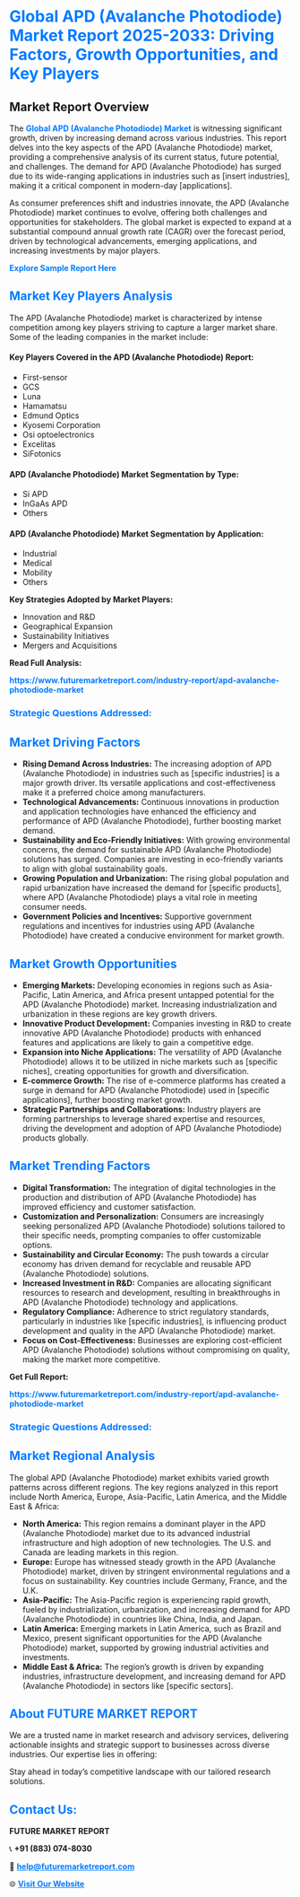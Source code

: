 <h1 style="color: #007BFF;">Global APD (Avalanche Photodiode) Market Report 2025-2033: Driving Factors, Growth Opportunities, and Key Players</h1>

<section id="overview">
<h2>Market Report Overview</h2>
<p>The <a href="https://www.futuremarketreport.com/industry-report/apd-avalanche-photodiode-market" style="color: #007BFF; text-decoration: none;"><strong>Global APD (Avalanche Photodiode) Market</strong></a> is witnessing significant growth, driven by increasing demand across various industries. This report delves into the key aspects of the APD (Avalanche Photodiode) market, providing a comprehensive analysis of its current status, future potential, and challenges. The demand for APD (Avalanche Photodiode) has surged due to its wide-ranging applications in industries such as [insert industries], making it a critical component in modern-day [applications].</p>
<p>As consumer preferences shift and industries innovate, the APD (Avalanche Photodiode) market continues to evolve, offering both challenges and opportunities for stakeholders. The global market is expected to expand at a substantial compound annual growth rate (CAGR) over the forecast period, driven by technological advancements, emerging applications, and increasing investments by major players.</p>
</section>

<section id="overview">
<p><a href="https://www.futuremarketreport.com/request-sample/reportId=76835" style="color: #007BFF; text-decoration: none;"><strong>Explore Sample Report Here</strong></a></p>
</section>

<section id="key-players">
<h2 style="color: #007BFF;">Market Key Players Analysis</h2>
<p>The APD (Avalanche Photodiode) market is characterized by intense competition among key players striving to capture a larger market share. Some of the leading companies in the market include:</p>
<h4>Key Players Covered in the APD (Avalanche Photodiode) Report:</h4>
<ul><li>First-sensor</li><li>GCS</li><li>Luna</li><li>Hamamatsu</li><li>Edmund Optics</li><li>Kyosemi Corporation</li><li>Osi optoelectronics</li><li>Excelitas</li><li>SiFotonics</li></ul>
<h4>APD (Avalanche Photodiode) Market Segmentation by Type:</h4>
<ul><li>Si APD</li><li>InGaAs APD</li><li>Others</li></ul>

<h4>APD (Avalanche Photodiode) Market Segmentation by Application:</h4>
<ul><li>Industrial</li><li>Medical</li><li>Mobility</li><li>Others</li></ul>
<p><strong>Key Strategies Adopted by Market Players:</strong></p>
<ul>
<li>Innovation and R&D</li>
<li>Geographical Expansion</li>
<li>Sustainability Initiatives</li>
<li>Mergers and Acquisitions</li>
</ul>
</section>

<section>
<p><strong>Read Full Analysis: </strong></p><a href="https://www.futuremarketreport.com/industry-report/apd-avalanche-photodiode-market" style="color: #007BFF; text-decoration: none;"><strong>https://www.futuremarketreport.com/industry-report/apd-avalanche-photodiode-market</strong></a>
<h3 style="color: #007BFF;">Strategic Questions Addressed:</h3>
</section>

<section id="driving-factors">
<h2 style="color: #007BFF;">Market Driving Factors</h2>
<ul>
<li><strong>Rising Demand Across Industries:</strong> The increasing adoption of APD (Avalanche Photodiode) in industries such as [specific industries] is a major growth driver. Its versatile applications and cost-effectiveness make it a preferred choice among manufacturers.</li>
<li><strong>Technological Advancements:</strong> Continuous innovations in production and application technologies have enhanced the efficiency and performance of APD (Avalanche Photodiode), further boosting market demand.</li>
<li><strong>Sustainability and Eco-Friendly Initiatives:</strong> With growing environmental concerns, the demand for sustainable APD (Avalanche Photodiode) solutions has surged. Companies are investing in eco-friendly variants to align with global sustainability goals.</li>
<li><strong>Growing Population and Urbanization:</strong> The rising global population and rapid urbanization have increased the demand for [specific products], where APD (Avalanche Photodiode) plays a vital role in meeting consumer needs.</li>
<li><strong>Government Policies and Incentives:</strong> Supportive government regulations and incentives for industries using APD (Avalanche Photodiode) have created a conducive environment for market growth.</li>
</ul>
</section>

<section id="growth-opportunities">
<h2 style="color: #007BFF;">Market Growth Opportunities</h2>
<ul>
<li><strong>Emerging Markets:</strong> Developing economies in regions such as Asia-Pacific, Latin America, and Africa present untapped potential for the APD (Avalanche Photodiode) market. Increasing industrialization and urbanization in these regions are key growth drivers.</li>
<li><strong>Innovative Product Development:</strong> Companies investing in R&D to create innovative APD (Avalanche Photodiode) products with enhanced features and applications are likely to gain a competitive edge.</li>
<li><strong>Expansion into Niche Applications:</strong> The versatility of APD (Avalanche Photodiode) allows it to be utilized in niche markets such as [specific niches], creating opportunities for growth and diversification.</li>
<li><strong>E-commerce Growth:</strong> The rise of e-commerce platforms has created a surge in demand for APD (Avalanche Photodiode) used in [specific applications], further boosting market growth.</li>
<li><strong>Strategic Partnerships and Collaborations:</strong> Industry players are forming partnerships to leverage shared expertise and resources, driving the development and adoption of APD (Avalanche Photodiode) products globally.</li>
</ul>
</section>

<section id="trending-factors">
<h2 style="color: #007BFF;">Market Trending Factors</h2>
<ul>
<li><strong>Digital Transformation:</strong> The integration of digital technologies in the production and distribution of APD (Avalanche Photodiode) has improved efficiency and customer satisfaction.</li>
<li><strong>Customization and Personalization:</strong> Consumers are increasingly seeking personalized APD (Avalanche Photodiode) solutions tailored to their specific needs, prompting companies to offer customizable options.</li>
<li><strong>Sustainability and Circular Economy:</strong> The push towards a circular economy has driven demand for recyclable and reusable APD (Avalanche Photodiode) solutions.</li>
<li><strong>Increased Investment in R&D:</strong> Companies are allocating significant resources to research and development, resulting in breakthroughs in APD (Avalanche Photodiode) technology and applications.</li>
<li><strong>Regulatory Compliance:</strong> Adherence to strict regulatory standards, particularly in industries like [specific industries], is influencing product development and quality in the APD (Avalanche Photodiode) market.</li>
<li><strong>Focus on Cost-Effectiveness:</strong> Businesses are exploring cost-efficient APD (Avalanche Photodiode) solutions without compromising on quality, making the market more competitive.</li>
</ul>
</section>

<section>
<p><strong>Get Full Report: </strong></p><a href="https://www.futuremarketreport.com/industry-report/apd-avalanche-photodiode-market" style="color: #007BFF; text-decoration: none;"><strong>https://www.futuremarketreport.com/industry-report/apd-avalanche-photodiode-market</strong></a>
<h3 style="color: #007BFF;">Strategic Questions Addressed:</h3>
</section>


<section id="regional-analysis">
<h2 style="color: #007BFF;">Market Regional Analysis</h2>
<p>The global APD (Avalanche Photodiode) market exhibits varied growth patterns across different regions. The key regions analyzed in this report include North America, Europe, Asia-Pacific, Latin America, and the Middle East & Africa:</p>
<ul>
<li><strong>North America:</strong> This region remains a dominant player in the APD (Avalanche Photodiode) market due to its advanced industrial infrastructure and high adoption of new technologies. The U.S. and Canada are leading markets in this region.</li>
<li><strong>Europe:</strong> Europe has witnessed steady growth in the APD (Avalanche Photodiode) market, driven by stringent environmental regulations and a focus on sustainability. Key countries include Germany, France, and the U.K.</li>
<li><strong>Asia-Pacific:</strong> The Asia-Pacific region is experiencing rapid growth, fueled by industrialization, urbanization, and increasing demand for APD (Avalanche Photodiode) in countries like China, India, and Japan.</li>
<li><strong>Latin America:</strong> Emerging markets in Latin America, such as Brazil and Mexico, present significant opportunities for the APD (Avalanche Photodiode) market, supported by growing industrial activities and investments.</li>
<li><strong>Middle East & Africa:</strong> The region’s growth is driven by expanding industries, infrastructure development, and increasing demand for APD (Avalanche Photodiode) in sectors like [specific sectors].</li>
</ul>
</section>

<footer>
<h2 style="color: #007BFF;">About FUTURE MARKET REPORT</h2>
<p>We are a trusted name in market research and advisory services, delivering actionable insights and strategic support to businesses across diverse industries. Our expertise lies in offering:</p>

<p>Stay ahead in today’s competitive landscape with our tailored research solutions.</p>

<h2 style="color: #007BFF;">Contact Us:</h2>
<p><strong>FUTURE MARKET REPORT</strong></p>
<p>📞 <strong>+91 (883) 074-8030</strong></p>
<p>📧 <strong><a href="mailto:help@futuremarketreport.com" style="color: #007BFF;">help@futuremarketreport.com</a></strong></p>
<p>🌐 <strong><a href="https://www.futuremarketreport.com/" style="color: #007BFF;">Visit Our Website</a></strong></p>
</footer>